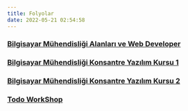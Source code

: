 ```yaml
---
title: Folyolar
date: 2022-05-21 02:54:58
---
```



### <span class="icon icon-slideshare"></span> [Bilgisayar Mühendisliği Alanları ve Web Developer](bilgisayar_muhendisligi_alanlari_ve_web_developer/)

### <span class="icon icon-slideshare"></span> [Bilgisayar Mühendisliği Konsantre Yazılım Kursu 1](bilgisayar_muhendisligi_konsantre_yazilim_kursu_1/)

### <span class="icon icon-slideshare"></span> [Bilgisayar Mühendisliği Konsantre Yazılım Kursu 2](bilgisayar_muhendisligi_konsantre_yazilim_kursu_2/)

### <span class="icon icon-slideshare"></span> [Todo WorkShop](todo_workshop/)